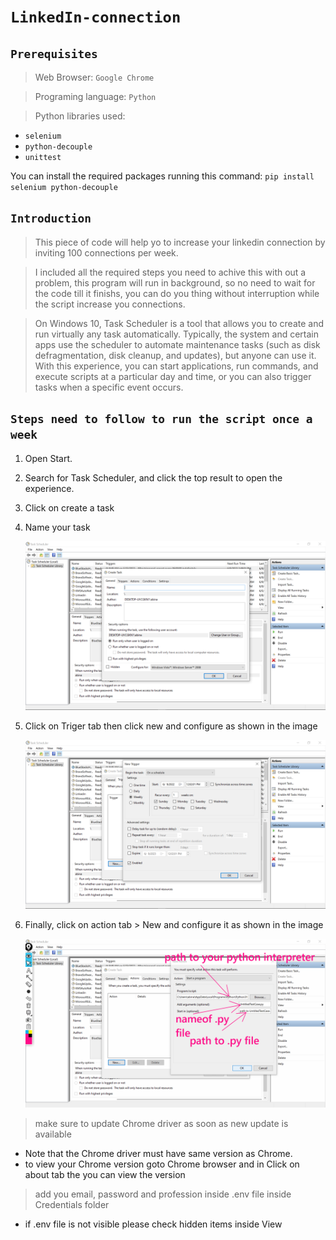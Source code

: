 # `LinkedIn-connection`

## `Prerequisites`

> Web Browser: `Google Chrome`

> Programing language: `Python`

> Python libraries used:

- `selenium`
- `python-decouple`
- `unittest`

You can install the required packages running this command: `pip install selenium python-decouple`

## `Introduction`

> This piece of code will help yo to increase your linkedin connection by inviting 100 connections per week.

> I included all the required steps you need to achive this with out a problem,
> this program will run in background, so no need to wait for the code till it
> finishs, you can do you thing without interruption while the script increase you
> connections.


> On Windows 10, Task Scheduler is a tool that allows you to create and run virtually any task automatically. Typically, the system and certain apps use the scheduler to automate maintenance tasks (such as disk defragmentation, disk cleanup, and updates), but anyone can use it. With this experience, you can start applications, run commands, and execute scripts at a particular day and time, or you can also trigger tasks when a specific event occurs.

## `Steps need to follow to run the script once a week `

1. Open Start.
2. Search for Task Scheduler, and click the top result to open the experience.
3. Click on create a task
4. Name your task

   ![Alt text](./images/Screenshot211.png?raw=true "Title")

5. Click on Triger tab then click new and configure as shown in the image

   ![Alt text](./images/Screenshot212.png?raw=true "Title")

6. Finally, click on action tab > New and configure it as shown in the image

   ![Alt text](./images/Screenshot214.png?raw=true "Title")


> make sure to update Chrome driver as soon as new update is available
 - Note that the Chrome driver must have same version as Chrome.
 - to view your Chrome version goto Chrome browser and in Click on about tab the you can view the version


 > add you email, password and profession  inside .env file inside Credentials folder
  - if .env file is not visible please check hidden items inside View  
